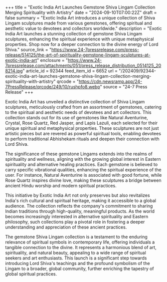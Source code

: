 +++
title = "Exotic India Art Launches Gemstone Shiva Lingam Collection Merging Spirituality with Artistry"
date = "2024-09-10T07:00:22Z"
draft = false
summary = "Exotic India Art introduces a unique collection of Shiva Lingam sculptures made from various gemstones, offering spiritual and aesthetic value to devotees and collectors worldwide."
description = "Exotic India Art launches a stunning collection of gemstone Shiva Lingam sculptures, enhancing the spiritual experience with unique metaphysical properties. Shop now for a deeper connection to the divine energy of Lord Shiva."
source_link = "https://www.24-7pressrelease.com/press-release/514125/the-art-of-spirituality-gemstone-lingam-sculptures-at-exotic-india-art"
enclosure = "https://www.24-7pressrelease.com/attachments/051/press_release_distribution_0514125_208214.jpg"
article_id = 92344
feed_item_id = 6652
url = "/202409/92344-exotic-india-art-launches-gemstone-shiva-lingam-collection-merging-spirituality-with-artistry"
qrcode = "https://cdn.newsramp.app/24-7PressRelease/qrcode/249/10/rushpfo8.webp"
source = "24-7 Press Release"
+++

<p>Exotic India Art has unveiled a distinctive collection of Shiva Lingam sculptures, meticulously crafted from an assortment of gemstones, catering to the spiritual and aesthetic needs of devotees and art collectors. This collection stands out for its use of gemstones like Natural Aventurine, Crystal, Rose Quartz, Red Jasper, and Lapis Lazuli, each selected for their unique spiritual and metaphysical properties. These sculptures are not just artistic pieces but are revered as powerful spiritual tools, enabling devotees to perform traditional Abhishekam rituals and deepen their connection with Lord Shiva.</p><p>The significance of these gemstone Lingams extends into the realms of spirituality and wellness, aligning with the growing global interest in Eastern spirituality and alternative healing practices. Each gemstone is believed to carry specific vibrational qualities, enhancing the spiritual experience of the user. For instance, Natural Aventurine is associated with good fortune, while Rose Quartz inspires divine love, making these sculptures a bridge between ancient Hindu worship and modern spiritual practices.</p><p>This initiative by Exotic India Art not only preserves but also revitalizes India's rich cultural and spiritual heritage, making it accessible to a global audience. The collection reflects the company's commitment to sharing Indian traditions through high-quality, meaningful products. As the world becomes increasingly interested in alternative spirituality and Eastern philosophy, such collections play a pivotal role in fostering a deeper understanding and appreciation of these ancient practices.</p><p>The gemstone Shiva Lingam collection is a testament to the enduring relevance of spiritual symbols in contemporary life, offering individuals a tangible connection to the divine. It represents a harmonious blend of art, spirituality, and natural beauty, appealing to a wide range of spiritual seekers and art enthusiasts. This launch is a significant step towards introducing Lord Shiva's teachings and the profound symbolism of the Lingam to a broader, global community, further enriching the tapestry of global spiritual practices.</p>